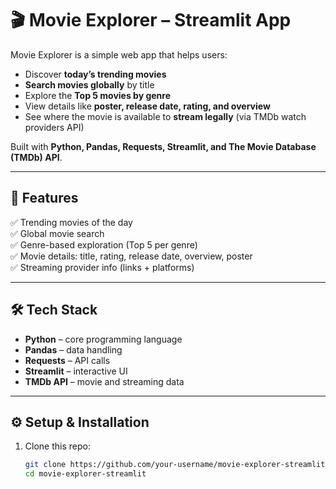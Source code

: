 # 🎬 Movie Explorer – Streamlit App

Movie Explorer is a simple web app that helps users:
- Discover **today’s trending movies**  
- **Search movies globally** by title  
- Explore the **Top 5 movies by genre**  
- View details like **poster, release date, rating, and overview**  
- See where the movie is available to **stream legally** (via TMDb watch providers API)  

Built with **Python, Pandas, Requests, Streamlit, and The Movie Database (TMDb) API**.

---

## 🚀 Features
✅ Trending movies of the day  
✅ Global movie search  
✅ Genre-based exploration (Top 5 per genre)  
✅ Movie details: title, rating, release date, overview, poster  
✅ Streaming provider info (links + platforms)  

---

## 🛠️ Tech Stack
- **Python** – core programming language  
- **Pandas** – data handling  
- **Requests** – API calls  
- **Streamlit** – interactive UI  
- **TMDb API** – movie and streaming data  

---

## ⚙️ Setup & Installation
1. Clone this repo:
   ```bash
   git clone https://github.com/your-username/movie-explorer-streamlit.git
   cd movie-explorer-streamlit
